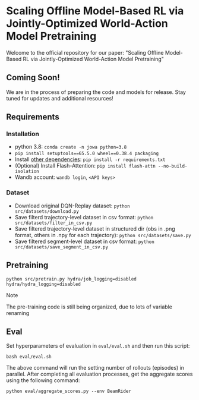 # Scaling Offline Model-Based RL via Jointly-Optimized World-Action Model Pretraining

Welcome to the official repository for our paper: "Scaling Offline Model-Based RL via Jointly-Optimized World-Action Model Pretraining"

## Coming Soon!

We are in the process of preparing the code and models for release. Stay tuned for updates and additional resources!

## Requirements
### Installation

- python 3.8: `conda create -n jowa python=3.8`
- `pip install setuptools==65.5.0 wheel==0.38.4 packaging`
- Install [other dependencies](requirements.txt): `pip install -r requirements.txt`
- (Optional) Install Flash-Attention: `pip install flash-attn --no-build-isolation`
- Wandb account: `wandb login`, `<API keys>`

### Dataset

- Download original DQN-Replay dataset: `python src/datasets/download.py`
- Save filterd trajectory-level dataset in csv format: `python src/datasets/filter_in_csv.py`
- Save filtered trajectory-level dataset in structured dir (obs in .png format, others in .npy for each trajectory): `python src/datasets/save.py`
- Save filtered segment-level dataset in csv format: `python src/datasets/save_segment_in_csv.py`

## Pretraining

`python src/pretrain.py hydra/job_logging=disabled hydra/hydra_logging=disabled`

> [!NOTE]
> The pre-training code is still being organized, due to lots of variable renaming

## Eval

Set hyperparameters of evaluation in `eval/eval.sh` and then run this script:

`bash eval/eval.sh`

The above command will run the setting number of rollouts (episodes) in parallel. After completing all evaluation processes, get the aggregate scores using the following command:

`python eval/aggregate_scores.py --env BeamRider`